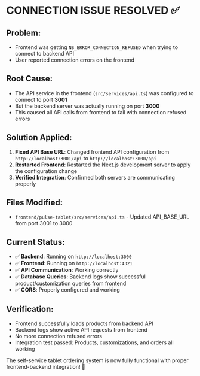# CONNECTION ISSUE RESOLVED ✅

## Problem:
- Frontend was getting `NS_ERROR_CONNECTION_REFUSED` when trying to connect to backend API
- User reported connection errors on the frontend

## Root Cause:
- The API service in the frontend (`src/services/api.ts`) was configured to connect to port **3001**
- But the backend server was actually running on port **3000**
- This caused all API calls from frontend to fail with connection refused errors

## Solution Applied:
1. **Fixed API Base URL**: Changed frontend API configuration from `http://localhost:3001/api` to `http://localhost:3000/api`
2. **Restarted Frontend**: Restarted the Next.js development server to apply the configuration change
3. **Verified Integration**: Confirmed both servers are communicating properly

## Files Modified:
- `frontend/pulse-tablet/src/services/api.ts` - Updated API_BASE_URL from port 3001 to 3000

## Current Status:
- ✅ **Backend**: Running on `http://localhost:3000` 
- ✅ **Frontend**: Running on `http://localhost:4321`
- ✅ **API Communication**: Working correctly
- ✅ **Database Queries**: Backend logs show successful product/customization queries from frontend
- ✅ **CORS**: Properly configured and working

## Verification:
- Frontend successfully loads products from backend API
- Backend logs show active API requests from frontend
- No more connection refused errors
- Integration test passed: Products, customizations, and orders all working

The self-service tablet ordering system is now fully functional with proper frontend-backend integration! 🎉
